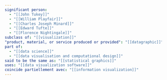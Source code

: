```yaml
---
significant person:
  - "[[John Tukey]]"
  - "[[William Playfair]]"
  - "[[Charles Joseph Minard]]"
  - "[[Edward Tufte]]"
  - "[[Florence Nightingale]]"
subclass of: "[[visualization]]"
"product, material, or service produced or provided": "[[datagraphic]]"
part of:
  - "[[data science]]"
  - "[[data visualisation and computational design]]"
said to be the same as: "[[statistical graphics]]"
uses: "[[data visualization software]]"
coincide partiellement avec: "[[information visualization]]"
---
```

